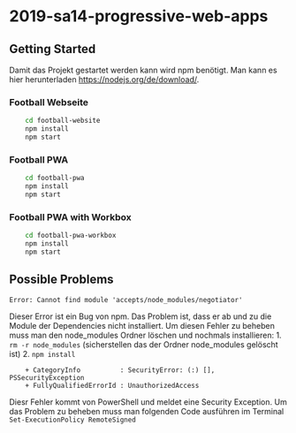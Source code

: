 # 2019-sa14-progressive-web-apps

## Getting Started
Damit das Projekt gestartet werden kann wird npm benötigt.
Man kann es hier herunterladen https://nodejs.org/de/download/.

### Football Webseite

``` bash
    cd football-website
    npm install 
    npm start 
```

### Football PWA

``` bash
    cd football-pwa
    npm install
    npm start 
```

### Football PWA with Workbox

``` bash
    cd football-pwa-workbox
    npm install
    npm start 
```
## Possible Problems

``` Error: Cannot find module 'accepts/node_modules/negotiator' ```

Dieser Error ist ein Bug von npm. Das Problem ist, dass er ab und zu die Module der Dependencies nicht installiert.
Um diesen Fehler zu beheben muss man den node_modules Ordner löschen und nochmals installieren:
    1. ``` rm -r node_modules ``` (sicherstellen das der Ordner node_modules gelöscht ist)
    2. ``` npm install ```

``` 
    + CategoryInfo          : SecurityError: (:) [], PSSecurityException
    + FullyQualifiedErrorId : UnauthorizedAccess
```
Diesr Fehler kommt von PowerShell und meldet eine Security Exception. Um das Problem zu beheben muss man folgenden Code ausführen im Terminal
``` Set-ExecutionPolicy RemoteSigned ```